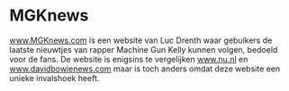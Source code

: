 # MGKnews
www.MGKnews.com is een website van Luc Drenth waar gebuikers de laatste nieuwtjes van rapper Machine Gun Kelly kunnen volgen, bedoeld voor de fans. De website is enigsins te vergelijken www.nu.nl en www.davidbowienews.com maar is toch anders omdat deze website een unieke invalshoek heeft.
